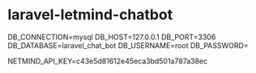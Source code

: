 # laravel-letmind-chatbot

DB_CONNECTION=mysql
DB_HOST=127.0.0.1
DB_PORT=3306
DB_DATABASE=laravel_chat_bot
DB_USERNAME=root
DB_PASSWORD=

NETMIND_API_KEY=c43e5d81612e45eca3bd501a787a38ec
